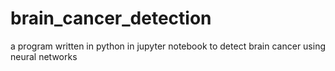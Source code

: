 # brain_cancer_detection
a program written in python in jupyter notebook to detect brain cancer using neural networks
